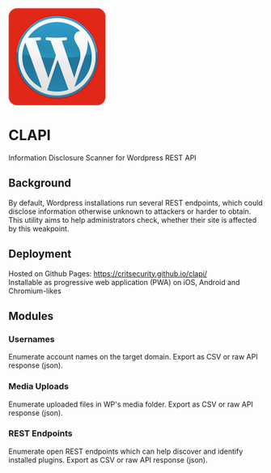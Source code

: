 ![Logo](/assets/icons/icon-192.png)  
# CLAPI
Information Disclosure Scanner for Wordpress REST API

## Background
By default, Wordpress installations run several REST endpoints, which could disclose information otherwise unknown to attackers or harder to obtain.
This utility aims to help administrators check, whether their site is affected by this weakpoint.

## Deployment
Hosted on Github Pages: https://critsecurity.github.io/clapi/  
Installable as progressive web application (PWA) on iOS, Android and Chromium-likes

## Modules

### Usernames
Enumerate account names on the target domain. Export as CSV or raw API response (json).

### Media Uploads
Enumerate uploaded files in WP's media folder. Export as CSV or raw API response (json).

### REST Endpoints
Enumerate open REST endpoints which can help discover and identify installed plugins. Export as CSV or raw API response (json).
